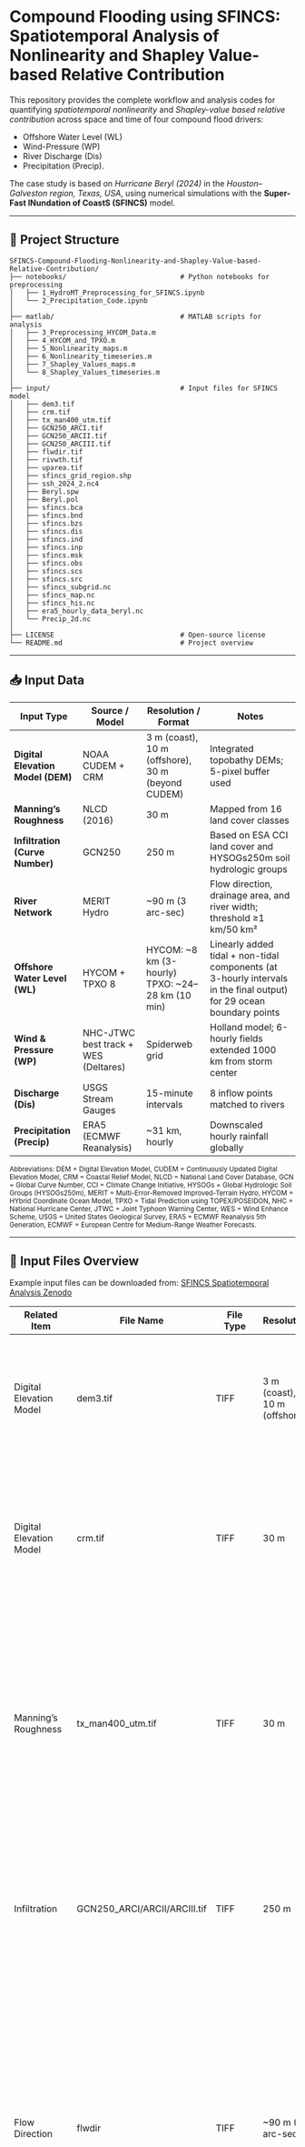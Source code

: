 # Compound Flooding using SFINCS: Spatiotemporal Analysis of Nonlinearity and Shapley Value-based Relative Contribution
This repository provides the complete workflow and analysis codes for quantifying *spatiotemporal nonlinearity* and *Shapley-value based relative contribution* across space and time of four compound flood drivers: 
- Offshore Water Level (WL)
- Wind-Pressure (WP)
- River Discharge (Dis)
- Precipitation (Precip). 

The case study is based on *Hurricane Beryl (2024)* in the *Houston–Galveston region, Texas, USA*, using numerical simulations with the **Super-Fast INundation of CoastS (SFINCS)** model.

---
## 📁 Project Structure

```text
SFINCS-Compound-Flooding-Nonlinearity-and-Shapley-Value-based-Relative-Contribution/
├── notebooks/                            # Python notebooks for preprocessing
│   ├── 1_HydroMT_Preprocessing_for_SFINCS.ipynb
│   └── 2_Precipitation_Code.ipynb
│
├── matlab/                               # MATLAB scripts for analysis
│   ├── 3_Preprocessing_HYCOM_Data.m
│   ├── 4_HYCOM_and_TPXO.m
│   ├── 5_Nonlinearity_maps.m
│   ├── 6_Nonlinearity_timeseries.m
│   ├── 7_Shapley_Values_maps.m
│   └── 8_Shapley_Values_timeseries.m
│
├── input/                                # Input files for SFINCS model
│   ├── dem3.tif
│   ├── crm.tif
│   ├── tx_man400_utm.tif
│   ├── GCN250_ARCI.tif
│   ├── GCN250_ARCII.tif
│   ├── GCN250_ARCIII.tif
│   ├── flwdir.tif
│   ├── rivwth.tif
│   ├── uparea.tif
│   ├── sfincs_grid_region.shp
│   ├── ssh_2024_2.nc4
│   ├── Beryl.spw
│   ├── Beryl.pol
│   ├── sfincs.bca
│   ├── sfincs.bnd
│   ├── sfincs.bzs
│   ├── sfincs.dis
│   ├── sfincs.ind
│   ├── sfincs.inp
│   ├── sfincs.msk
│   ├── sfincs.obs
│   ├── sfincs.scs
│   ├── sfincs.src
│   ├── sfincs_subgrid.nc
│   ├── sfincs_map.nc
│   ├── sfincs_his.nc
│   ├── era5_hourly_data_beryl.nc
│   └── Precip_2d.nc
│
├── LICENSE                               # Open-source license
└── README.md                             # Project overview

```
---
## 📥 Input Data

| Input Type         | Source / Model                                        | Resolution / Format             | Notes                                                                 |
|--------------------|--------------------------------------------------------|----------------------------------|-----------------------------------------------------------------------|
| **Digital Elevation Model (DEM)** | NOAA CUDEM + CRM                                | 3 m (coast), 10 m (offshore), 30 m (beyond CUDEM) | Integrated topobathy DEMs; 5-pixel buffer used           |
| **Manning’s Roughness** | NLCD (2016)                                          | 30 m                             | Mapped from 16 land cover classes                                     |
| **Infiltration (Curve Number)** | GCN250                     | 250 m                            | Based on ESA CCI land cover and HYSOGs250m soil hydrologic groups     |
| **River Network**     | MERIT Hydro                           | ~90 m (3 arc-sec)               | Flow direction, drainage area, and river width; threshold ≥1 km/50 km² |
| **Offshore Water Level (WL)** | HYCOM + TPXO 8                                  | HYCOM: ~8 km (3-hourly)<br>TPXO: ~24–28 km (10 min) | Linearly added tidal + non-tidal components (at 3-hourly intervals in the final output) for 29 ocean boundary points |
| **Wind & Pressure (WP)** | NHC-JTWC best track + WES (Deltares)               | Spiderweb grid | Holland model; 6-hourly fields extended 1000 km from storm center     |
| **Discharge (Dis)**   | USGS Stream Gauges                                   | 15-minute intervals              | 8 inflow points matched to rivers      |
| **Precipitation (Precip)** | ERA5 (ECMWF Reanalysis)                            | ~31 km, hourly                   | Downscaled hourly rainfall globally                                   |

<sub>
Abbreviations:  
DEM = Digital Elevation Model,  
CUDEM = Continuously Updated Digital Elevation Model,  
CRM = Coastal Relief Model,  
NLCD = National Land Cover Database,  
GCN = Global Curve Number,  
CCI = Climate Change Initiative,  
HYSOGs = Global Hydrologic Soil Groups (HYSOGs250m),  
MERIT = Multi-Error-Removed Improved-Terrain Hydro,  
HYCOM = HYbrid Coordinate Ocean Model,  
TPXO = Tidal Prediction using TOPEX/POSEIDON,  
NHC = National Hurricane Center,  
JTWC = Joint Typhoon Warning Center,  
WES = Wind Enhance Scheme,  
USGS = United States Geological Survey,  
ERA5 = ECMWF Reanalysis 5th Generation,  
ECMWF = European Centre for Medium-Range Weather Forecasts.  
</sub>

---
## 📂 Input Files Overview

Example input files can be downloaded from:
[SFINCS Spatiotemporal Analysis Zenodo](https://zenodo.org/doi/10.5281/zenodo.15460823)

| Related Item              | File Name                        | File Type | Resolution                 | Description |
|---------------------------|----------------------------------|-----------|----------------------------|-------------|
| Digital Elevation Model   | dem3.tif                         | TIFF      | 3 m (coast), 10 m (offshore) | A 32-bit floating point TIFF raster based on CUDEM. The uncompressed file size is 13.45 GB, contains no color map with basic mensuration capabilities, and 8 pyramid levels for faster rendering. |
| Digital Elevation Model   | crm.tif                          | TIFF      | 30 m                       | A 32-bit floating point TIFF raster from the CRM bathymetry datasets. The uncompressed size is 2.25 GB, with no colormap, and includes 5 pyramid levels for efficient rendering and basic mensuration capabilities. |
| Manning’s Roughness       | tx_man400_utm.tif                | TIFF      | 30 m                       | A TIFF raster file composed of 64-bit double-precision values. The file has an uncompressed size of 5.67 MB, contains no colormap or compression, uses -9999 as the NoData value, supports basic mensuration capabilities, and includes arbitrary pyramid levels for improved rendering performance. |
| Infiltration              | GCN250_ARCI/ARCII/ARCIII.tif     | TIFF      | 250 m                      | A TIFF raster file composed of 8-bit unsigned integer values. The file has an uncompressed size of 10.81 GB, has no colormap or pyramids, designates 255 as the NoData value, and supports basic mensuration capabilities. |
| Flow Direction            | flwdir                           | TIFF      | ~90 m (3 arc-sec)          | A MERIT Hydro derived flow direction raster from the latest elevation data (MERIT DEM) and water body datasets (G1WBM, GSWO, and OpenStreetMap). Contains a single 8-bit unsigned band, and no colormap, no compression, a NoData value of 255, and includes 4 pyramid levels with nearest neighbor resampling for enhanced display performance, along with basic mensuration capabilities. |
| River Width               | rivwth                           | TIFF      | ~90 m (3 arc-sec)          | Contains a single 32-bit floating point band. The file is uncompressed with a size of 549.39 MB, has no colormap, includes 4 pyramid levels with nearest neighbor resampling, and supports basic mensuration capabilities. |
| Upstream Drainage Area    | uparea                           | TIFF      | ~90 m (3 arc-sec)          | A single 32-bit floating point band with an uncompressed size of 549.39 MB, no compression or colormap, and includes 4 pyramid levels with nearest neighbor resampling for improved visualization, along with basic mensuration capabilities. |
| Study Area                | sfincs_grid_region.shp           | SHP       | N/A                        | A shapefile representing a rectangular study area encompassing the Houston–Galveston region of Texas, USA. |
| Offshore Water Level      | ssh_2024_2.nc4                   | netCDF4   | ~8 km (3-hourly)           | Downloaded HYCOM sea surface elevation data extracted for the coordinates specified in the ‘sfincs.bnd’ file at a 3-hourly interval. |
| Wind-Pressure (Hurricane) | Beryl.spw                        | SPW       | 6-hourly                   | An NHC-JTWC best track data for Hurricane Beryl as a spiderweb file, including wind speed, direction, and pressure. Coordinates: meters in projected UTM zone, data: m/s, wind_from_direction in degrees, p_drop in Pa. |
| Wind-Pressure (Hurricane) | Beryl.pol                        | POL       | 6-hourly                   | A polygon-based file representing the Hurricane’s best track. |
| SFINCS Input              | sfincs.bca                       | BCA       | N/A                        | A file carrying the astronomical tide constituents’ amplitude and phase information. |
| SFINCS Input              | sfincs.bnd                       | BND       | N/A                        | To specify water-level time-series to the boundary cells (msk=2). The input locations are specified here. Units: meters in projected UTM zone. |
| SFINCS Input              | sfincs.bzs                       | BZS       | 3-hourly                   | The (slowly varying) water level time series specified per input location. Units: m above reference level. This data is achieved after combining the HYCOM and TPXO data. |
| SFINCS Input              | sfincs.dis                       | DIS       | 15-minutes                 | The discharge time series specified per input location. Unit: cubic meters per second. |
| SFINCS Input              | sfincs.ind                       | IND       | N/A                        | Describes the indices of active grid cells within the overall grid. Not used by SFINCS with ASCII input. |
| SFINCS Input              | sfincs.inp                       | INP       | N/A                        | General input file of SFINCS describing all model settings, the domain, forcing, and structures. |
| SFINCS Input              | sfincs.msk                       | MSK       | N/A                        | Indicates for every cell whether it is an inactive cell (msk=0), active cell (msk=1), WL boundary cell (msk=2), or outflow boundary cell (msk=3). |
| SFINCS Input              | sfincs.obs                       | OBS       | N/A                        | Observation points for output time series. Units: meters in projected UTM zone. |
| SFINCS Input              | sfincs.scs                       | SCS       | N/A                        | Grid-based input using Curve Number method A (without recovery), same structure as `depfile`, binary input. |
| SFINCS Input              | sfincs.src                       | SRC       | N/A                        | Discharge point coordinates in UTM meters. |
| SFINCS Input              | sfincs_subgrid.nc                | netCDF    | N/A                        | A netCDF file including all the subgrid information, to run SFINCS. |
| SFINCS Output              | sfincs_map.nc                    | netCDF    | 10 m, 1-hourly             | SFINCS output file carrying the study area’s spatial visualization data generated by SFINCS. It can be opened by platforms like Quickplot, Panoply, Matlab, Python, etc. Included variables: spatial coordinates, bed level elevation, instantaneous water level, instantaneous water depth, maximum water level and water depth across all timesteps, etc. |
| SFINCS Output              | sfincs_his.nc                    | netCDF    | 6-minute                   | This contains point-based time series data for specified coordinates in the `sfincs.obs` file. Included variables: spatial coordinates, bed level elevation of observation points, time step of output (it can be different from the `sfincs_map.nc` file), instantaneous water level, instantaneous water depth, etc. |
| Precipitation             | era5_hourly_data_beryl.nc        | netCDF    | ~31 km, hourly             | Directly downloaded hourly single-level total precipitation data from the ERA5 database. |
| Precipitation (Processed)             | Precip_2d.nc                     | netCDF    | ~31 km, hourly             | Processed netCDF file originally downloaded from ERA5 data, to be used inside the SFINCS environment. |

---

## 🌐 Data Sources

All datasets used in this study are publicly available from the following sources:

- **CUDEM 1/9″ and 1/3″ Digital Elevation Models (NOAA)**  
  https://coast.noaa.gov/htdata/raster2/elevation/

- **HYCOM Sea Surface Height (SSH) Data**  
  https://www.hycom.org/hycom/overview

- **TPXO Global Tidal Model**  
  https://www.tpxo.net/global

- **National Land Cover Dataset (NLCD – 2016)**  
  https://www.mrlc.gov/data/nlcd-2016-land-cover-conus

- **Global Curve Number Dataset (GCN250)**  
  https://www.ndbc.noaa.gov/

- **ERA5 Reanalysis Data (Precipitation)**  
  https://cds.climate.copernicus.eu/datasets/reanalysis-era5-single-levels?tab=download

- **Best Storm Track – NHC & JTWC**  
  - NHC: https://www.nhc.noaa.gov/data/  
  - JTWC: https://www.metoc.navy.mil/jtwc/jtwc.html?western-pacific

- **NOAA Water Level Observations (Tide Gauges)**  
  https://tidesandcurrents.noaa.gov/stations.html?type=Water+Levels

- **USGS Streamflow Gauges (for discharge)**  
  https://waterdata.usgs.gov/nwis

---



## 🧾 Code Overview

| File Name                               | Description |
|----------------------------------------|-------------|
| **1_HydroMT_Preprocessing_for_SFINCS.ipynb** | Python notebook using HydroMT plugin to prepare gridded input files (e.g., DEM, land cover, roughness, subgrid, etc.) required for the SFINCS model setup. |
| **2_Precipitation_Code.ipynb**  | Python notebook for processing ERA5 precipitation data. Extracts and formats rainfall inputs to be used in the SFINCS rainfall forcing file. |
| **3_Preprocessing_HYCOM_Data.m** | Extracts and processes HYCOM non-tidal sea surface height data for selected offshore points. Outputs time series for use as offshore boundary conditions in SFINCS. |
| **4_HYCOM_and_TPXO.m**           | Combines non-tidal water levels from HYCOM with tidal constituents from TPXO. Produces total offshore water level boundary time series for 29 locations. |
| **5_Nonlinearity_maps.m**        | Computes and visualizes spatial nonlinearity maps using SFINCS output. Calculates nonlinear interaction effects based on marginal water contribution. |
| **6_Nonlinearity_timeseries.m**  | Extracts and plots time series of nonlinearity at NOAA, USGS, and selected locations for all-driver simulations. |
| **7_Shapley_Values_maps.m**      | Calculates Shapley values for all 15 driver combinations, then normalizes and maps the spatial distribution of each driver’s contribution. |
| **8_Shapley_Values_timeseries.m**| Computes and plots temporal evolution of Shapley values for all four flood drivers at 21 observation locations. |

---

## 🔁 Workflow Summary

### 1. Preprocessing

- Use `1_HydroMT_Preprocessing_for_SFINCS.ipynb` to generate SFINCS input rasters (DEM, land cover, Manning's n, infiltration, river mask, subgrid) using HydroMT plugins.
- Process ERA5 precipitation data using `2_Precipitation_Code.ipynb` to create rainfall input time series for the SFINCS model.
- Extract non-tidal sea surface height data from HYCOM using `3_Preprocessing_HYCOM_Data.m`.
- Combine HYCOM (non-tidal) and TPXO (tidal) datasets using `4_HYCOM_and_TPXO.m` to create complete offshore water level boundary inputs for 29 locations.

### 2. Compound Flood Simulation

- Run SFINCS v2.1.1 for all 15 combinations of flood drivers: Offshore Water Level (WL), Wind-Pressure (WP), Discharge (Dis), and Precipitation (Precip).
- Use marginal water contribution output (from water level and water depth) to capture nonlinear flood responses.

### 3. Nonlinearity Analysis

- Compute spatial maps of nonlinearity using `5_Nonlinearity_maps.m` by comparing nonlinear vs. linear water level superpositions.
- Extract and visualize time series of nonlinearity at NOAA, USGS, and selected locations using `6_Nonlinearity_timeseries.m`.

### 4. Shapley Value-Based Contribution

- Calculate Shapley values from all possible driver combinations using `7_Shapley_Values_maps.m`.
- Normalize and map spatial distribution of each flood driver's relative contribution.
- Analyze temporal variation in driver dominance using `8_Shapley_Values_timeseries.m`.

---

## ▶️ Example Usage

### HydroMT Preprocessing (Python)

```python
#1_HydroMT_Preprocessing_for_SFINCS.ipynb

from hydromt_sfincs import SfincsModel

model = SfincsModel(root="sfincs_model")

# Specify an input dictionary with the grid settings x0,y0,dx,dy,nmax,mmax,rotation and epsg code.
# create SFINCS model with regular grid and characteristics of the input dictionary:
sf.setup_grid(
    x0=294515.3984,
    y0=3205240.0993,
    dx=200.0,
    dy=200.0,
    nmax=600,
    mmax=600,
    rotation=35,
    epsg=26915, #HydroMT is very sensitive to epsg code. Please use the right epsg code for your study area
)

# sf.region.boundary.plot(figsize=(6,6))
_ = sf.plot_basemap(plot_region=True, bmap="sat", figsize=(5,20), zoomlevel=10)

```

### Preprocessing Precipitation (Python)

```python
#2_Precipitation_Code.ipynb

root = "era5_hourly_data_beryl.nc"

# Open the dataset
dataset = xr.open_dataset(root)
dataset

lat = dataset['latitude'].values
lon = dataset['longitude'].values
precip = dataset['tp'].values
time = dataset['valid_time'].values

# Create a DataArray with the precipitation data
n1_zsmax = xr.DataArray(
    precip, 
    name="precip", 
    dims=("time", "latitude", "longitude"), 
    coords={"latitude": lat, "longitude": lon, "time": time}, 
    attrs={"units": "m", "long_name": "Total Precipitation", "_FillValue": "NaN", "coordinates": "spatial_ref"}
)

```

### Preprocessing HYCOM Data (MATLAB)

```matlab
% 3_Preprocessing_HYCOM_Data.m

fpath = ('ssh_2024_HYCOM.nc4');
ncdisp(fpath);

time = ncread(fpath, 'time');
lat = ncread(fpath, 'lat');
lon = ncread(fpath, 'lon');
surf_el = ncread(fpath, 'surf_el');

boundary_coords = load('sfincs_bnd.txt');
utmZone = repmat('16 N', size(boundary_coords, 1), 1);
[bnd_lat, bnd_lon] = utm2deg(boundary_coords(:, 1), boundary_coords(:, 2), utmZone);
bnd_lon_east = 360 + bnd_lon;

output_wl = zeros(length(time), size(boundary_coords, 1));
for t_idx = 1:length(time)
    current_wl_data = surf_el(:, :, t_idx);
    for b_idx = 1:size(boundary_coords, 1)
        output_wl(t_idx, b_idx) = griddata(lon, lat, current_wl_data', bnd_lon_east(b_idx), bnd_lat(b_idx), 'linear');
    end
end

fileID = fopen('sfincs_wl_output.txt', 'w');
for t_idx = 1:length(time)
    fprintf(fileID, '%.1f', (t_idx-1)*3*3600); % assuming 3-hour steps
    fprintf(fileID, ' %.4f', output_wl(t_idx, :));
    fprintf(fileID, '\n');
end
fclose(fileID);
```

### Combine HYCOM and TPXO Water Levels (MATLAB)

```matlab
% 4_HYCOM_and_TPXO.m

wl_data = load('sfincs_wl_output.txt');
wl_time = wl_data(:, 1);
wl_values = wl_data(:, 2:end);
wl_values(isnan(wl_values)) = 0;

bzs_data = load('sfincs_bzs.txt');
bzs_time = bzs_data(:, 1);
bzs_values = bzs_data(:, 2:end) + 0.3;

combined_wl = zeros(size(wl_values));
for i = 1:length(wl_time)
    idx = find(bzs_time == wl_time(i));
    if ~isempty(idx)
        combined_wl(i, :) = wl_values(i, :) + bzs_values(idx, :);
    end
end

fileID = fopen('combined_water_levels.txt', 'w');
for i = 1:length(wl_time)
    fprintf(fileID, '%.1f', wl_time(i));
    fprintf(fileID, ' %.4f', combined_wl(i, :));
    fprintf(fileID, '\n');
end
fclose(fileID);
```

### Nonlinearity Map Generation (MATLAB)

```matlab
% 5_Nonlinearity_maps.m

file_combinations = {
    'sfincs_map_WL+Storm.nc', {'sfincs_map_WL_Only.nc', 'sfincs_map_Storm_Only.nc'};
    ...
};

zb = ncread('sfincs_map_WL_Only.nc', 'zb');
zsmax = ncread(file_combinations{1, 1}, 'zsmax');
hmax = ncread(file_combinations{1, 1}, 'hmax');
h_combined = max(hmax, [], 3);
h_combined(zb < 0) = max(zsmax, [], 3)(zb < 0);
```

### Nonlinearity Time Series (MATLAB)

```matlab
% 6_Nonlinearity_timeseries.m

x = ncread('sfincs_map_WL+Storm+Dis+Precipitation.nc', 'x');
y = ncread('sfincs_map_WL+Storm+Dis+Precipitation.nc', 'y');
zb = ncread('sfincs_map_WL+Storm+Dis+Precipitation.nc', 'zb');
time_data = ncread('sfincs_map_WL+Storm+Dis+Precipitation.nc', 'time');
actual_time = datetime(2024, 7, 1) + seconds(time_data);

noaa_coords = [...]; % Coordinates provided in code
nonlinearity_values = zeros(numel(noaa_coords)/2, length(actual_time));

% Each time step
for t = 1:length(actual_time)
    h_WL = read_depth('sfincs_map_WL_Only.nc', t, zb, 0.3);
    ...
    h_nonlinearity = safe_subtract(h_nonlinear, h_WL + h_Dis + h_Storm + h_Precipitation);
end

```

### Shapley Value Map (MATLAB)

```matlab
% 7_Shapley_Values_maps.m

h_WL = read_depth('sfincs_map_WL_Only.nc');
h_WindPressure = read_depth('sfincs_map_Storm_Only.nc');
...
phi_WL = weights(1)*safe_subtract(h_WL, 0) + weights(2)*... + weights(3)*... + weights(4)*...;

Norm_phi_WL = phi_WL ./ (phi_WL + phi_WindPressure + phi_Dis + phi_Precipitation);
pcolor(x, y, Norm_phi_WL); shading interp; caxis([-1, 1]);

```
### Shapley Value Time Series (MATLAB)

```matlab
% 8_Shapley_Values_timeseries.m

utm_coords = [...]; % 21 locations
phi_values = zeros(21, num_time_steps, 5);
for t = 1:num_time_steps
    h_WL = read_depth('sfincs_map_WL_Only.nc', t, zb, hmin);
    ...
    phi_WL = weights(1)*... + weights(2)*... + weights(3)*... + weights(4)*...;
end

plot(actual_time, squeeze(phi_values(1, :, 1))); % WL at location 1

```
---

## 💻 Requirements

| Package       | Version |
|:--------------|:--------|
| hydromt       | >=0.7   |
| hydromt-sfincs| >=0.4   |
| xarray        | >=2023.1 |
| numpy         | >=1.21  |
| pandas        | >=1.3   |
| netCDF4       | >=1.5   |
| matplotlib    | >=3.5   |
| rasterio      | >=1.2   |
| geopandas     | >=0.10  |
| pyproj        | >=3.2   |

---

### 🔧 Installation

Install all dependencies using:

```bash
pip install hydromt hydromt-sfincs xarray numpy pandas netCDF4 matplotlib rasterio geopandas pyproj
```

---

## 🚀 Future Enhancements

- Integrate wave interactions to better capture their influence on compound flooding dynamics.
- Incorporate groundwater processes to account for subsurface contributions to flooding.
- Include urban drainage networks to improve representation of pluvial flooding in developed areas.
- Expand the framework to analyze multiple hurricane events under varying hydrodynamic conditions.
- Generalize findings by applying the methodology to different geographic regions and flood scenarios.

---

## Author

**MD Enayet Chowdhury**  
Email: enayet108@utexas.edu

Distributed under the Creative Commons CC0 1.0 Universal License. See LICENSE for more information.
